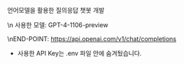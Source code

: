 언어모델을 활용한 질의응답 챗봇 개발

\n 사용한 모델: GPT-4-1106-preview

\nEND-POINT: https://api.openai.com/v1/chat/completions

* 사용한 API Key는 .env 파일 안에 숨겨뒀습니다.
